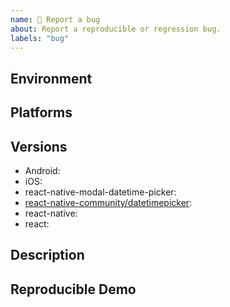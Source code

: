 ```yaml
---
name: 🐛 Report a bug
about: Report a reproducible or regression bug.
labels: "bug"
---
```


<!-- NOTE: Under the hood react-native-modal-datetime-picker uses [react-native-community/datetimepicker](https://github.com/react-native-community/datetimepicker).
Before reporting a bug, swap react-native-datetime-picker with [react-native-community/datetimepicker](https://github.com/react-native-community/datetimepicker) to check if the problem persists. If it does please report the issue in the [react-native-community/datetimepicker](https://github.com/react-native-community/datetimepicker) repo instead. -->

## Environment

<!-- Run `react-native info` in your terminal and paste its contents here. -->

## Platforms

<!-- Is this issue related to Android, iOS, or both? -->

## Versions

<!-- Please add the used versions/branches -->

- Android:
- iOS:
- react-native-modal-datetime-picker:
- [react-native-community/datetimepicker](https://github.com/react-native-community/datetimepicker):
- react-native:
- react:

## Description

<!-- Describe your issue in detail. Include screenshots if needed. If this is a regression, let us know. -->

## Reproducible Demo

<!-- Let us know how to reproduce the issue. Include a code sample or share a project that reproduces the issue. -->
<!-- Follow the guidelines for providing a minimal example: https://stackoverflow.com/help/mcve -->
<!-- Please notice that WE WON'T SUPPORT ISSUE REPORTS THAT DON'T HAVE A MINIMAL REPRODUCIBLE EXAMPLE. -->
